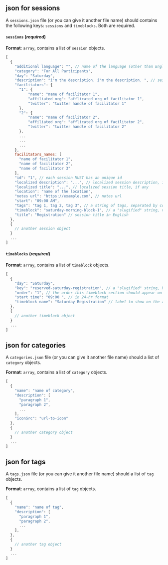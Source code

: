 ## json for sessions ##

A `sessions.json` file (or you can give it another file name) should contains the following keys: `sessions` and `timeblocks`. Both are required.


#### `sessions` (*required*)

**Format**: `array`, contains a list of `session` objects.


```js
[
  {
    "additional language": "", // name of the language (other than English), if available
    "category": "For All Participants",
    "day": "Saturday",
    "description": "i'm the description. i'm the description. ", // session description in English
    "facilitators": {
      "1": {
          "name": "name of facilitator 1",
          "affiliated org": "afflicated org of facilitator 1", 
          "twitter": "twitter handle of facilitator 1"
      },
      "2": {
          "name": "name of facilitator 2",
          "affiliated org": "afflicated org of facilitator 2", 
          "twitter": "twitter handle of facilitator 2"
      },
      ...
      ...
      ...
    },
    facilitators_names: [
      "name of facilitator 1",
      "name of facilitator 2",
      "name of facilitator 3"
    ],
    "id": "1", // each session MUST has an unique id
    "localized description": "...", // localized session description, if any
    "localized title": "...", // localized session title, if any
    "location": "name of the location",
    "notes url": "https://example.com", // notes url
    "start": "09:00 AM", 
    "tags": "tag 1, tag 2, tag 3", // a string of tags, separated by commas
    "timeblock": "saturday-morning-block-1", // a "slugified" string, value match key of a `timeblock` object.
    "title": "Registration" // session title in English
  }, 
  { 
    // another session object
  }
  ...
]
```

#### `timeblocks` (*required*)

**Format**: `array`, contains a list of `timeblock` objects.

```js
[
  {
    "day": "Saturday", 
    "key": "reserved-saturday-registration", // a "slugified" string, has to be unique
    "order": "1", // the order this timeblock section should appear on the day tab. For example, on the app this "reserved-saturday-registration" block will appear as the 2nd block on the Saturday tab.
    "start time": "09:00 ", // in 24-hr format
    "timeblock name": "Saturday Registration" // label to show on the app
  },
  { 
    // another timeblock object
  }
  ...
]
```

## json for categories ##

A `categories.json` file (or you can give it another file name) should a list of `category` objects.

**Format**: `array`, contains a list of `category` objects.

```js
[
  {
    "name": "name of category",
    "description": [
      "paragraph 1",
      "paragraph 2",
      ...
    ],
    "iconSrc": "url-to-icon"
  },
  { 
    // another category object
  }
  ...
]
```

## json for tags ##

A `tags.json` file (or you can give it another file name) should a list of `tag` objects.

**Format**: `array`, contains a list of `tag` objects.

```js
[
  {
    "name": "name of tag",
    "description": [
      "paragraph 1",
      "paragraph 2",
      ...
    ],
  },
  { 
    // another tag object
  }
  ...
]
```
